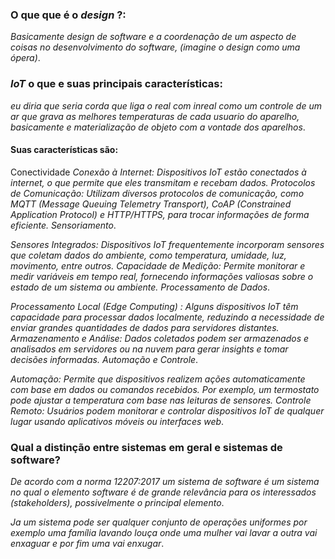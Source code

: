 ###  O que que é o _design_ ?:
*Basicamente design de software e a coordenação de um aspecto de coisas no desenvolvimento do software, (imagine o design como uma ópera)*.

###  _IoT_ o que e  suas principais características: 
*eu diria que seria corda que liga o real com inreal como um controle de um ar que grava as melhores temperaturas de cada usuario do aparelho, basicamente e materialização de objeto com a vontade dos aparelhos*.  
#### Suas características são:
Conectividade
*Conexão à Internet:  Dispositivos IoT estão conectados à internet, o que permite que eles transmitam e recebam dados.
Protocolos de Comunicação: Utilizam diversos protocolos de comunicação, como MQTT (Message Queuing Telemetry Transport), CoAP (Constrained Application Protocol) e HTTP/HTTPS, para trocar informações de forma eficiente.
Sensoriamento*.

*Sensores Integrados:  Dispositivos IoT frequentemente incorporam sensores que coletam dados do ambiente, como temperatura, umidade, luz, movimento, entre outros.
Capacidade de Medição: Permite monitorar e medir variáveis em tempo real, fornecendo informações valiosas sobre o estado de um sistema ou ambiente.
Processamento de Dados*.

*Processamento Local _(Edge Computing)_ :  Alguns dispositivos IoT têm capacidade para processar dados localmente, reduzindo a necessidade de enviar grandes quantidades de dados para servidores distantes.
Armazenamento e Análise: Dados coletados podem ser armazenados e analisados em servidores ou na nuvem para gerar insights e tomar decisões informadas.
Automação e Controle*.

*Automação:  Permite que dispositivos realizem ações automaticamente com base em dados ou comandos recebidos. Por exemplo, um termostato pode ajustar a temperatura com base nas leituras de sensores.
Controle Remoto: Usuários podem monitorar e controlar dispositivos IoT de qualquer lugar usando aplicativos móveis ou interfaces web*.

### Qual a distinção entre sistemas em geral e sistemas de software?
*De acordo com a norma 12207:2017 um sistema de software é um sistema no qual o elemento software é de grande relevância para os interessados (stakeholders), possivelmente o principal elemento*. 

*Ja um sistema pode ser qualquer conjunto de operações uniformes por exemplo uma família lavando louça onde uma mulher vai lavar a outra vai enxaguar e por fim uma vai enxugar*.
